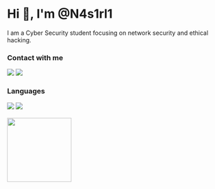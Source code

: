 <h1 align="left">Hi 👋, I'm @N4s1rl1</h1>
<p align="left" style>I am a Cyber Security student focusing on network security and ethical hacking.</p>

<h3 align="left">Contact with me</h3>
<div align="left">
<a href="https://www.linkedin.com/in/valid-nasirli/" target"blank_"><img src="https://img.shields.io/badge/LinkedIn-%2312100E.svg?&style=for-the-badge&logo=linkedin&logoColor=008000"></a>
<a href="https://github.com/n4s1rl1" target"blank_"><img src="https://img.shields.io/badge/GitHub%20-%2312100E.svg?&style=for-the-badge&logo=github&logoColor=008000"></a>
</div>

<div align="left">
<h3>Languages</h3>
<a href="https://www.python.com" target"blank_"><img src="https://img.shields.io/badge/Python-%2312100E?style=for-the-badge&logo=python&logoColor=008000"></a>
<a href="https://www.cplusplus.com" target"blank_"><img src="https://img.shields.io/badge/C++-%2312100E?style=for-the-badge&logo=cplusplus&logoColor=008000"></a>
</div>
<br>
<div align="left">
<a href="https://github.com/n4s1rl1" target="_blank"> 
<img src="https://github-readme-stats.vercel.app/api/?username=n4s1rl1&show_icons=true&title_color=fff&icon_color=79ff97&text_color=9f9f9f&bg_color=151515" width="%100" height="150px">
</div>
